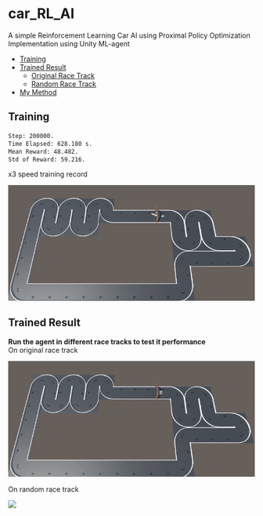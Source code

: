 # car_RL_AI
A simple Reinforcement Learning Car AI using Proximal Policy Optimization
Implementation using Unity ML-agent


- [Training](#training)
- [Trained Result](#trained-result)
  - [Original Race Track](#trained-result)
  - [Random Race Track](#trained-result)
- [My Method]()

## Training
```
Step: 200000.
Time Elapsed: 628.180 s. 
Mean Reward: 48.482. 
Std of Reward: 59.216.
```
x3 speed training record 

![](images/training_r1.gif)

## Trained Result 
**Run the agent in different race tracks to test it performance** \
On original race track

![](images/train_result_final1.gif)

On random race track

![](images/train_result_final2.gif)
